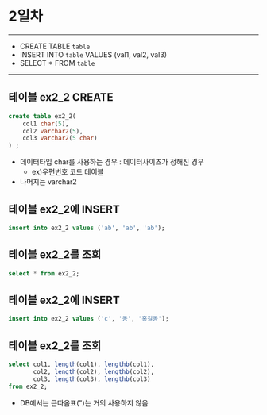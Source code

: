 2일차
=====
- - -

* CREATE TABLE `table`
* INSERT INTO `table` VALUES (val1, val2, val3)
* SELECT * FROM `table`
- - -

## 테이블 ex2_2 CREATE
```sql
create table ex2_2(
    col1 char(5),
    col2 varchar2(5),
    col3 varchar2(5 char)
) ;
```
* 데이터타입 char를 사용하는 경우 : 데이터사이즈가 정해진 경우
    - ex)우편번호 코드 데이블
* 나머지는 varchar2

## 테이블 ex2_2에 INSERT
```sql
insert into ex2_2 values ('ab', 'ab', 'ab');
```

## 테이블 ex2_2를 조회
```sql
select * from ex2_2;
```

## 테이블 ex2_2에 INSERT
```sql
insert into ex2_2 values ('c', '동', '홍길동');
```

## 테이블 ex2_2를 조회
```sql
select col1, length(col1), lengthb(col1),
       col2, length(col2), lengthb(col2),
       col3, length(col3), lengthb(col3)
from ex2_2;
```
* DB에서는 큰따옴표(")는 거의 사용하지 않음

